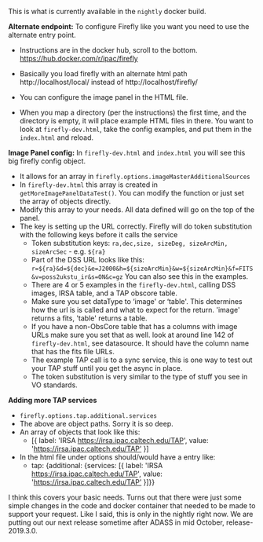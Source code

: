 This is what is currently available in the `nightly` docker build.

**Alternate endpoint:**
To configure Firefly like you want you need to use the alternate entry point.

- Instructions are in the docker hub, scroll to the bottom. https://hub.docker.com/r/ipac/firefly
- Basically you load firefly with an alternate html path
   http://localhost/local/ instead of http://localhost/firefly/

- You can configure the image panel in the HTML file.

- When you map a directory (per the instructions) the first time, and the directory is empty,
   it will place example HTML files in there. You want to look at `firefly-dev.html`, take
   the config examples, and put them in the `index.html` and reload.

**Image Panel config:** 
In `firefly-dev.html` and `index.html` you will see this big firefly config object. 

- It allows for an array in `firefly.options.imageMasterAdditionalSources`
- In `firefly-dev.html` this array is created in `getMoreImagePanelDataTest()`. You can modify the function or just set the array of objects directly.
- Modify this array to your needs.  All data defined will go on the top of the panel.
- The key is setting up the URL correctly. Firefly will do token substitution with the following keys before it calls the service
	- Token substitution keys: `ra,dec,size, sizeDeg, sizeArcMin, sizeArcSec` - e.g. `${ra}`
	- Part of the DSS URL looks like this: `r=${ra}&d=${dec}&e=J2000&h=${sizeArcMin}&w=${sizeArcMin}&f=FITS&v=poss2ukstu_ir&s=ON&c=gz`
You can also see this in the examples.
	- There are 4 or 5 examples in the `firefly-dev.html`, calling DSS images, IRSA table, and a TAP obscore table.
	- Make sure you set dataType to ‘image' or ‘table'. This determines how the url is is called and what to expect for the return. 'image' returns a fits, 'table' returns a table.
	- If you have a  non-ObsCore table that has a columns with image URLs make sure you set that as well. look at around line 142 of `firefly-dev.html`, see datasource. It should have the column name that has the fits file URLs.
	- The example TAP call is to a sync service, this is one way to test out your TAP stuff until you get the async in place.
	- The token substitution is very similar to the type of stuff you see in VO standards.


**Adding more TAP services**
- `firefly.options.tap.additional.services`
- The above are object paths.  Sorry it is so deep.
- An array of objects that look like this:
	- [{ label: 'IRSA https://irsa.ipac.caltech.edu/TAP',    value: 'https://irsa.ipac.caltech.edu/TAP’ }]
- In the html file under options should/would have a entry like:
	- tap: {additional: {services: [{ label: 'IRSA https://irsa.ipac.caltech.edu/TAP', value: 'https://irsa.ipac.caltech.edu/TAP’ }]}}

I think this covers your basic needs. Turns out that there were just some simple changes in
the code and docker container that needed to be made to support your request. Like I said,
this is only in the nightly right now. We are putting out our next release sometime after
ADASS in mid October, release-2019.3.0.
